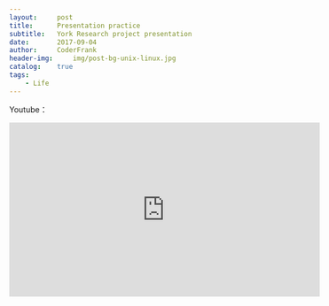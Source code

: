```yaml
---
layout: 	post
title: 		Presentation practice
subtitle: 	York Research project presentation
date: 		2017-09-04
author: 	CoderFrank
header-img: 	img/post-bg-unix-linux.jpg
catalog: 	true
tags:
	- Life
---
```




Youtube：

<iframe width="560" height="315" src="https://www.youtube.com/embed/zz1GfZhx41c" frameborder="0" allowfullscreen></iframe>